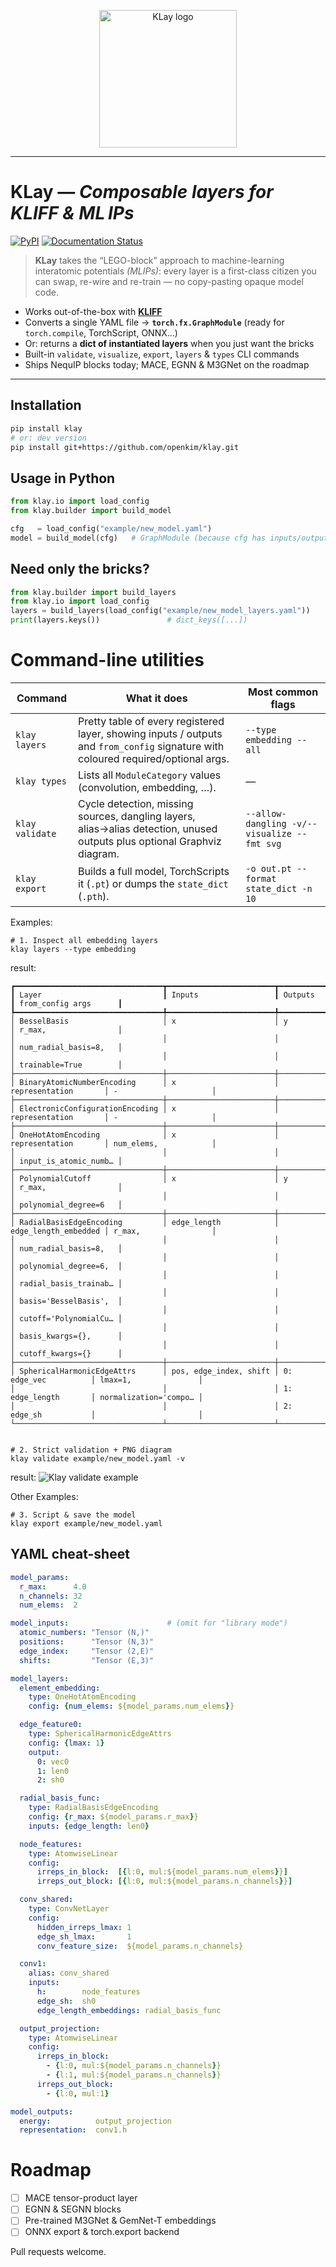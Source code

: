 <p align="center">
  <img src="./KlayLogo.png" width="220" alt="KLay logo">
</p>

---

# **KLay** — *Composable layers for KLIFF & ML IPs*
[![PyPI](https://img.shields.io/pypi/v/klay.svg)](https://pypi.org/project/klay)
[![Documentation Status](https://readthedocs.org/projects/klay/badge/?version=latest)](https://klay.readthedocs.io/en/latest)

> **KLay** takes the “LEGO-block” approach to machine-learning interatomic
> potentials *(MLIPs)*: every layer is a first-class citizen you can swap,
> re-wire and re-train — no copy-pasting opaque model code.

* Works out-of-the-box with **[KLIFF](https://github.com/openkim/kliff)**
* Converts a single YAML file → **`torch.fx.GraphModule`** (ready for
  `torch.compile`, TorchScript, ONNX...)
* Or: returns a **dict of instantiated layers** when you just want the bricks
* Built-in `validate`, `visualize`, `export`, `layers` & `types`
  CLI commands
* Ships NequIP blocks today; MACE, EGNN & M3GNet on the roadmap

---

## Installation

```bash
pip install klay
# or: dev version
pip install git+https://github.com/openkim/klay.git
```

## Usage in Python

```python
from klay.io import load_config
from klay.builder import build_model

cfg   = load_config("example/new_model.yaml")
model = build_model(cfg)   # GraphModule (because cfg has inputs/outputs)
```

## Need only the bricks?

```python
from klay.builder import build_layers
from klay.io import load_config
layers = build_layers(load_config("example/new_model_layers.yaml"))
print(layers.keys())               # dict_keys([...])
```

# Command-line utilities
| Command            | What it does                                                                                                                                    | Most common flags                           |
|--------------------|--------------------------------------------------------------------------------------------------------------------------------------------------|---------------------------------------------|
| `klay layers`      | Pretty table of every registered layer, showing inputs / outputs and `from_config` signature with coloured required/optional args.              | `--type embedding --all`                    |
| `klay types`       | Lists all `ModuleCategory` values (convolution, embedding, …).                                                                                   | —                                           |
| `klay validate`    | Cycle detection, missing sources, dangling layers, alias→alias detection, unused outputs plus optional Graphviz diagram.                         | `--allow-dangling -v/--visualize --fmt svg` |
| `klay export`      | Builds a full model, TorchScripts it (`.pt`) or dumps the `state_dict` (`.pth`).                                                                 | `-o out.pt --format state_dict -n 10`       |

Examples:

```shell
# 1. Inspect all embedding layers
klay layers --type embedding
```
result:
```
┏━━━━━━━━━━━━━━━━━━━━━━━━━━━━━━━━━┳━━━━━━━━━━━━━━━━━━━━━━━━┳━━━━━━━━━━━━━━━━━━━━━━┳━━━━━━━━━━━━━━━━━━━━━━━┓
┃ Layer                           ┃ Inputs                 ┃ Outputs              ┃ from_config args      ┃
┡━━━━━━━━━━━━━━━━━━━━━━━━━━━━━━━━━╇━━━━━━━━━━━━━━━━━━━━━━━━╇━━━━━━━━━━━━━━━━━━━━━━╇━━━━━━━━━━━━━━━━━━━━━━━┩
│ BesselBasis                     │ x                      │ y                    │ r_max,                │
│                                 │                        │                      │ num_radial_basis=8,   │
│                                 │                        │                      │ trainable=True        │
├─────────────────────────────────┼────────────────────────┼──────────────────────┼───────────────────────┤
│ BinaryAtomicNumberEncoding      │ x                      │ representation       │ -                     │
├─────────────────────────────────┼────────────────────────┼──────────────────────┼───────────────────────┤
│ ElectronicConfigurationEncoding │ x                      │ representation       │ -                     │
├─────────────────────────────────┼────────────────────────┼──────────────────────┼───────────────────────┤
│ OneHotAtomEncoding              │ x                      │ representation       │ num_elems,            │
│                                 │                        │                      │ input_is_atomic_numb… │
├─────────────────────────────────┼────────────────────────┼──────────────────────┼───────────────────────┤
│ PolynomialCutoff                │ x                      │ y                    │ r_max,                │
│                                 │                        │                      │ polynomial_degree=6   │
├─────────────────────────────────┼────────────────────────┼──────────────────────┼───────────────────────┤
│ RadialBasisEdgeEncoding         │ edge_length            │ edge_length_embedded │ r_max,                │
│                                 │                        │                      │ num_radial_basis=8,   │
│                                 │                        │                      │ polynomial_degree=6,  │
│                                 │                        │                      │ radial_basis_trainab… │
│                                 │                        │                      │ basis='BesselBasis',  │
│                                 │                        │                      │ cutoff='PolynomialCu… │
│                                 │                        │                      │ basis_kwargs={},      │
│                                 │                        │                      │ cutoff_kwargs={}      │
├─────────────────────────────────┼────────────────────────┼──────────────────────┼───────────────────────┤
│ SphericalHarmonicEdgeAttrs      │ pos, edge_index, shift │ 0: edge_vec          │ lmax=1,               │
│                                 │                        │ 1: edge_length       │ normalization='compo… │
│                                 │                        │ 2: edge_sh           │                       │
└─────────────────────────────────┴────────────────────────┴──────────────────────┴───────────────────────┘
```

```shell

# 2. Strict validation + PNG diagram
klay validate example/new_model.yaml -v
```

result:
![Klay validate example](example/new_model.png)

Other Examples:
```shell
# 3. Script & save the model
klay export example/new_model.yaml
```

## YAML cheat-sheet
```yaml
model_params:
  r_max:      4.0
  n_channels: 32
  num_elems:  2

model_inputs:                      # (omit for "library mode")
  atomic_numbers: "Tensor (N,)"
  positions:      "Tensor (N,3)"
  edge_index:     "Tensor (2,E)"
  shifts:         "Tensor (E,3)"

model_layers:
  element_embedding:
    type: OneHotAtomEncoding
    config: {num_elems: ${model_params.num_elems}}

  edge_feature0:
    type: SphericalHarmonicEdgeAttrs
    config: {lmax: 1}
    output:
      0: vec0
      1: len0
      2: sh0

  radial_basis_func:
    type: RadialBasisEdgeEncoding
    config: {r_max: ${model_params.r_max}}
    inputs: {edge_length: len0}

  node_features:
    type: AtomwiseLinear
    config:
      irreps_in_block:  [{l:0, mul:${model_params.num_elems}}]
      irreps_out_block: [{l:0, mul:${model_params.n_channels}}]

  conv_shared:
    type: ConvNetLayer
    config:
      hidden_irreps_lmax: 1
      edge_sh_lmax:       1
      conv_feature_size:  ${model_params.n_channels}

  conv1:
    alias: conv_shared
    inputs:
      h:        node_features
      edge_sh:  sh0
      edge_length_embeddings: radial_basis_func

  output_projection:
    type: AtomwiseLinear
    config:
      irreps_in_block:
        - {l:0, mul:${model_params.n_channels}}
        - {l:1, mul:${model_params.n_channels}}
      irreps_out_block:
        - {l:0, mul:1}

model_outputs:
  energy:          output_projection
  representation:  conv1.h
```

# Roadmap
 - [ ] MACE tensor-product layer
 - [ ] EGNN & SEGNN blocks
 - [ ] Pre-trained M3GNet & GemNet-T embeddings
 - [ ] ONNX export & torch.export backend

Pull requests welcome.
